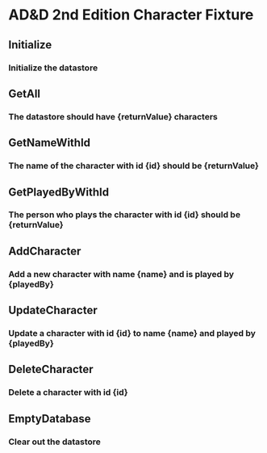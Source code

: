 # AD&D 2nd Edition Character Fixture

## Initialize
### Initialize the datastore

## GetAll
### The datastore should have {returnValue} characters

## GetNameWithId
### The name of the character with id {id} should be {returnValue}

## GetPlayedByWithId
### The person who plays the character with id {id} should be {returnValue}

## AddCharacter
### Add a new character with name {name} and is played by {playedBy}

## UpdateCharacter
### Update a character with id {id} to name {name} and played by {playedBy}

## DeleteCharacter
### Delete a character with id {id}

## EmptyDatabase
### Clear out the datastore